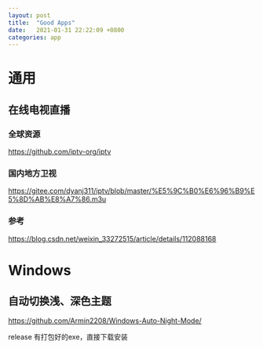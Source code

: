 ```yaml
---
layout: post
title:  "Good Apps"
date:   2021-01-31 22:22:09 +0800
categories: app
---
```

# 通用

## 在线电视直播

### 全球资源
<https://github.com/iptv-org/iptv>

### 国内地方卫视
<https://gitee.com/dyanj311/iptv/blob/master/%E5%9C%B0%E6%96%B9%E5%8D%AB%E8%A7%86.m3u>

### 参考

<https://blog.csdn.net/weixin_33272515/article/details/112088168>

# Windows

## 自动切换浅、深色主题

<https://github.com/Armin2208/Windows-Auto-Night-Mode/>

release 有打包好的exe，直接下载安装
